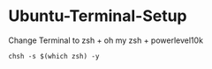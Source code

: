 # Ubuntu-Terminal-Setup
Change Terminal to zsh + oh my zsh + powerlevel10k

```shell
chsh -s $(which zsh) -y
```
